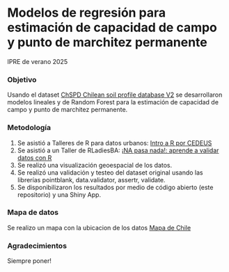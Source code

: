 # Modelos de regresión para estimación de capacidad de campo y punto de marchitez permanente
IPRE de verano 2025

### Objetivo
Usando el dataset [ChSPD Chilean soil profile database V2](https://zenodo.org/records/13870760) se desarrollaron modelos lineales y de Random Forest para la estimación de capacidad de campo y punto de marchitez permanente.

### Metodología
1. Se asistió a Talleres de R para datos urbanos: [Intro a R por CEDEUS](https://github.com/Saryace/intro_r_cedeus)
2. Se asistió a un Taller de RLadiesBA: [¡NA pasa nada!: aprende a validar datos con R](https://mcnanton.github.io/RladiesBA-TallerValidacionDatos/)
3. Se realizó una visualización geoespacial de los datos.
4. Se realizó una validación y testeo del dataset original usando las librerías pointblank, data.validator, assertr, validate.
5. Se disponibilizaron los resultados por medio de código abierto (este repositorio) y una Shiny App.

### Mapa de datos
Se realizo un mapa con la ubicacion de los datos [Mapa de Chile](shiny_shp/mapa_chile.png)

### Agradecimientos
Siempre poner!
